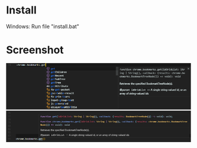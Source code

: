 # Install
Windows: Run file "install.bat"

# Screenshot
![SC_1](./Screenshot_1.png)
![SC_2](./Screenshot_2.png)